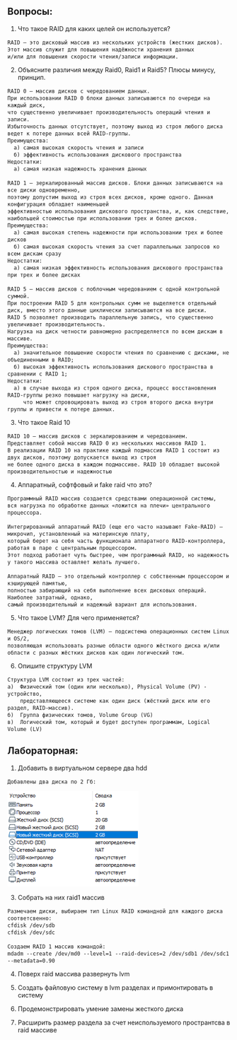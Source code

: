 Вопросы:
---
1. Что такое RAID для каких целей он используется?
```
RAID – это дисковый массив из нескольких устройств (жестких дисков).
Этот массив служит для повышения надёжности хранения данных
и/или для повышения скорости чтения/записи информации.
```
2. Объясните различия между Raid0, Raid1 и Raid5? Плюсы минусу, принцип.
```
RAID 0 – массив дисков с чередованием данных.
При использовании RAID 0 блоки данных записываются по очереди на каждый диск,
что существенно увеличивает производительность операций чтения и записи.
Избыточность данных отсутствует, поэтому выход из строя любого диска ведет к потере данных всей RAID-группы.
Преимущества:
  а) самая высокая скорость чтения и записи
  б) эффективность использования дискового пространства
Недостатки:
  а) самая низкая надежность хранения данных

RAID 1 – зеркалированный массив дисков. Блоки данных записываются на все диски одновременно,
поэтому допустим выход из строя всех дисков, кроме одного. Данная конфигурация обладает наименьшей
эффективностью использования дискового пространства, и, как следствие, наибольшей стоимостью при использовании трех и более дисков.
Преимущества:
  а) самая высокая степень надежности при использовании трех и более дисков
  б) самая высокая скорость чтения за счет параллельных запросов ко всем дискам сразу
Недостатки:
  а) самая низкая эффективность использования дискового пространства при трех и более дисках
  
RAID 5 – массив дисков с поблочным чередованием с одной контрольной суммой.
При построении RAID 5 для контрольных сумм не выделяется отдельный диск, вместо этого данные циклически записываются на все диски.
RAID 5 позволяет производить параллельную запись, что существенно увеличивает производительность.
Нагрузка на диск четности равномерно распределяется по всем дискам в массиве.
Преимущества:
  а) значительное повышение скорости чтения по сравнению с дисками, не объединенными в RAID;
  б) высокая эффективность использования дискового пространства в сравнении с RAID 1;
Недостатки:
  а) в случае выхода из строя одного диска, процесс восстановления RAID-группы резко повышает нагрузку на диски,
     что может спровоцировать выход из строя второго диска внутри группы и привести к потере данных.

```
3. Что такое Raid 10
```
RAID 10 – массив дисков с зеркалированием и чередованием.
Представляет собой массив RAID 0 из нескольких массивов RAID 1.
В реализации RAID 10 на практике каждый подмассив RAID 1 состоит из двух дисков, поэтому допускается выход из строя
не более одного диска в каждом подмассиве. RAID 10 обладает высокой производительностью и надежностью
```
4. Аппаратный, софтфовый и fake raid что это?
```
Программный RAID массив создается средствами операционной системы,
вся нагрузка по обработке данных «ложится на плечи» центрального процессора.

Интегрированный аппаратный RAID (еще его часто называют Fake-RAID) – микрочип, установленный на материнскую плату,
который берет на себя часть функционала аппаратного RAID-контроллера, работая в паре с центральным процессором.
Этот подход работает чуть быстрее, чем программный RAID, но надежность у такого массива оставляет желать лучшего.

Аппаратный RAID – это отдельный контроллер с собственным процессором и кэширующей памятью,
полностью забирающий на себя выполнение всех дисковых операций. Наиболее затратный, однако,
самый производительный и надежный вариант для использования.
```
5. Что такое LVM? Для чего применяется?
```
Менеджер логических томов (LVM) – подсистема операционных систем Linux и OS/2,
позволяющая использовать разные области одного жёсткого диска и/или области с разных жёстких дисков как один логический том.
```
6. Опишите структуру LVM
```
Структура LVM состоит из трех частей:
а)  Физический том (один или несколько), Physical Volume (PV) - устройство,
    представляющееся системе как один диск (жёсткий диск или его раздел, RAID-массив).
б)  Группа физических томов, Volume Group (VG)
в)  Логический том, который и будет доступен программам, Logical Volume (LV)
```

Лабораторная:
---
1. Добавить в виртуальном сервере два hdd
```
Добавлены два диска по 2 Гб:
```
![addhdd](addhdd.PNG?raw=true)

3. Собрать на них raid1 массив
```
Размечаем диски, выбираем тип Linux RAID командной для каждого диска соответсвенно:
cfdisk /dev/sdb
cfdisk /dev/sdc

Создаем RAID 1 массив командой:
mdadm --create /dev/md0 --level=1 --raid-devices=2 /dev/sdb1 /dev/sdc1 --metadata=0.90
```
4. Поверх raid массива развернуть lvm

5. Создать файловую систему в lvm разделах и примонтировать в систему

6. Продемонстрировать умение замены жесткого диска

7. Расширить размер раздела за счет неиспользуемого пространтсва в raid массиве
